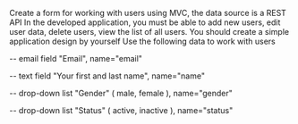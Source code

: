 Create a form for working with users using MVC, the data source is a REST API
In the developed application, you must be able to add new users, edit user data, delete users, view the list of all users. You should create a simple application design by yourself
Use the following data to work with users

-- email field "Email", name="email"

-- text field "Your first and last name", name="name"

-- drop-down list "Gender" ( male, female ), name="gender"

-- drop-down list "Status" ( active, inactive ), name="status"